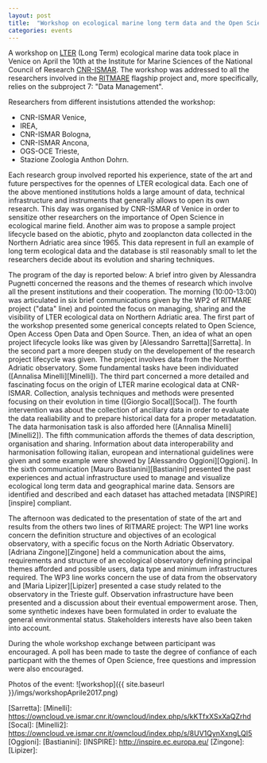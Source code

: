 ```yaml
---
layout: post
title:  "Workshop on ecological marine long term data and the Open Science in Venice"
categories: events
---
```

A workshop on [LTER][lter-italy] (Long Term) ecological marine data took place in Venice on April the 10th at the Institute for Marine Sciences of the National Council of Research [CNR-ISMAR][cnr-ismar].
The workshop was addressed to all the researchers involved in the [RITMARE][ritmare] flagship project and, more specifically, relies on the subproject 7: "Data Management".

Researchers from different insistutions attended the workshop:
* CNR-ISMAR Venice,
* IREA,
* CNR-ISMAR Bologna,
* CNR-ISMAR Ancona,
* OGS-OCE Trieste,
* Stazione Zoologia Anthon Dohrn.

Each research group involved reported his experience, state of the art and future perspectives for the opennes of LTER ecological data.
Each one of the above mentioned institutions holds a large amount of data, technical infrastructure and instruments that generally allows to open its own research. This day was organised by CNR-ISMAR of Venice in order to sensitize other researchers on the importance of Open Science in ecological marine field.
Another aim was to propose a sample project lifecycle based on the abiotic, phyto and zooplancton data collected in the Northern Adriatic area since 1965. This data represent in full an example of long term ecological data and the database is stil reasonably small to let the researchers decide about its evolution and sharing techniques.

The program of the day is reported below:
A brief intro given by Alessandra Pugnetti concerned the reasons and the themes of research which involve all the present institutions and their cooperation.
The morning (10:00-13:00) was articulated in six brief communications given by the WP2 of RITMARE project ("data" line) and pointed the focus on managing, sharing and the visibility of LTER ecological data on Northern Adriatic area.
The first part of the workshop presented some generical concepts related to Open Science, Open Access Open Data and Open Source. Then, an idea of what an open project lifecycle looks like was given by [Alessandro Sarretta][Sarretta].
In the second part a more deepen study on the developement of the research project lifecycle was given. The project involves data from the Norther Adriatic observatory. Some fundamental tasks have been individuated ([Annalisa Minelli][Minelli]).
The third part concerned a more detailed and fascinating focus on the origin of LTER marine ecological data at CNR-ISMAR. Collection, analysis techniques and methods were presented focusing on their evolution in time ([Giorgio Socal][Socal]).
The fourth intervention was about the collection of ancillary data in order to evaluate the data realiability and to prepare historical data for a proper metadatation. The data harmonisation task is also afforded here ([Annalisa Minelli][Minelli2]).
The fifth communication affords the themes of data description, organisation and sharing. Information about data interoperability and harmonisation following italian, european and international guidelines were given and some example were showed by [Alessandro Oggioni][Oggioni].
In the sixth communication [Mauro Bastianini][Bastianini] presented the past experiences and actual infrastructure used to manage and visualize ecological long term data and geographical marine data. Sensors are identified and described and each dataset has attached metadata [INSPIRE][inspire] compliant.

The afternoon was dedicated to the presentation of state of the art and results from the others two lines of RITMARE project:
The WP1 line works concern the definition structure and objectives of an ecological observatory, with a specific focus on the North Adriatic Observatory.
[Adriana Zingone][Zingone] held a communication about the aims, requirements and structure of an ecological observatory defining principal themes afforded and possible users, data type and minimum infrastructures required.
The WP3 line works concern the use of data from the observatory and [Maria Lipizer][Lipizer] presented a case study related to the observatory in the Trieste gulf.
Observation infrastructure have been presented and a discussion about their eventual empowerment arose. Then, some synthetic indexes have been formulated in order to evaluate the general environmental status. Stakeholders interests have also been taken into account.

During the whole workshop exchange between participant was encouraged. A poll has been made to taste the degree of confiance of each particpant with the themes of Open Science, free questions and impression were also encouraged.

Photos of the event:
![workshop]({{ site.baseurl }}/imgs/workshopAprile2017.png)


[lter-italy]: http://www.lteritalia.it/en
[cnr-ismar]: http://www.ismar.cnr.it/index_html-1?set_language=en&cl=en
[ritmare]: http://www.ritmare.it/en/
[Sarretta]: 
[Minelli]: https://owncloud.ve.ismar.cnr.it/owncloud/index.php/s/kKTfxXSxXaQZrhd
[Socal]:
[Minelli2]: https://owncloud.ve.ismar.cnr.it/owncloud/index.php/s/8UV1QynXxngLQI5
[Oggioni]:
[Bastianini]:
[INSPIRE]: http://inspire.ec.europa.eu/
[Zingone]: 
[Lipizer]: 

